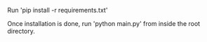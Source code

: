 Run 'pip install -r requirements.txt'

Once installation is done, run 'python main.py' from inside the root directory.